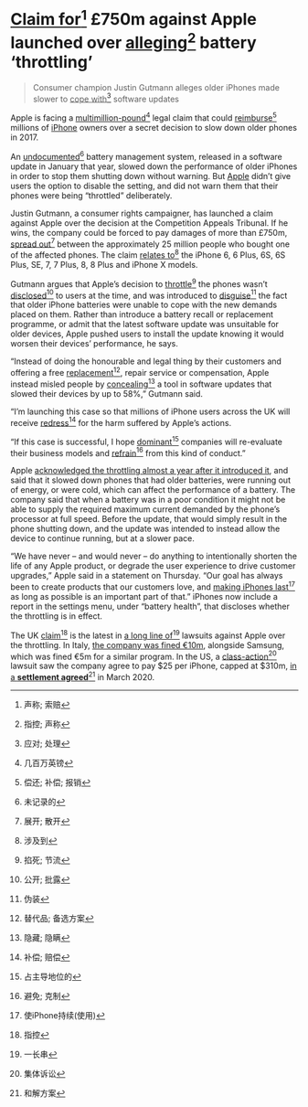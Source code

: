 # <u>Claim for</u>[^1] £750m against Apple launched over <u>alleging</u>[^2] battery ‘throttling’



[^1]:声称; 索赔
[^2]:指控; 声称

> Consumer champion Justin Gutmann alleges older iPhones made slower to <u>cope with</u>[^3] software updates

[^3]:应对; 处理

Apple is facing a <u>multimillion-pound</u>[^4] legal claim that could <u>reimburse</u>[^5] millions of [iPhone](https://www.theguardian.com/technology/iphone) owners over a secret decision to slow down older phones in 2017.

[^4]:几百万英镑
[^5]:偿还; 补偿; 报销

An <u>undocumented</u>[^6] battery management system, released in a software update in January that year, slowed down the performance of older iPhones in order to stop them shutting down without warning. But [Apple](https://www.theguardian.com/technology/apple) didn’t give users the option to disable the setting, and did not warn them that their phones were being “throttled” deliberately.

[^6]:未记录的

Justin Gutmann, a consumer rights campaigner, has launched a claim against Apple over the decision at the Competition Appeals Tribunal. If he wins, the company could be forced to pay damages of more than £750m, <u>spread out</u>[^7] between the approximately 25 million people who bought one of the affected phones. The claim <u>relates to</u>[^8] the iPhone 6, 6 Plus, 6S, 6S Plus, SE, 7, 7 Plus, 8, 8 Plus and iPhone X models.

[^7]:展开; 散开
[^8]:涉及到

Gutmann argues that Apple’s decision to <u>throttle</u>[^9] the phones wasn’t <u>disclosed</u>[^10] to users at the time, and was introduced to <u>disguise</u>[^11] the fact that older iPhone batteries were unable to cope with the new demands placed on them. Rather than introduce a battery recall or replacement programme, or admit that the latest software update was unsuitable for older devices, Apple pushed users to install the update knowing it would worsen their devices’ performance, he says.

[^9]:掐死; 节流
[^10]:公开; 批露
[^11]:伪装

“Instead of doing the honourable and legal thing by their customers and offering a free <u>replacement</u>[^12], repair service or compensation, Apple instead misled people by <u>concealing</u>[^13] a tool in software updates that slowed their devices by up to 58%,” Gutmann said.

[^12]:替代品; 备选方案
[^13]:隐藏; 隐瞒

“I’m launching this case so that millions of iPhone users across the UK will receive <u>redress</u>[^14] for the harm suffered by Apple’s actions.

[^14]:补偿; 赔偿

“If this case is successful, I hope <u>dominant</u>[^15] companies will re-evaluate their business models and <u>refrain</u>[^16] from this kind of conduct.”

[^15]:占主导地位的
[^16]:避免; 克制

Apple [acknowledged the throttling almost a year after it introduced it](https://www.theguardian.com/technology/2017/dec/21/apple-admits-slowing-older-iphones-because-of-flagging-batteries), and said that it slowed down phones that had older batteries, were running out of energy, or were cold, which can affect the performance of a battery. The company said that when a battery was in a poor condition it might not be able to supply the required maximum current demanded by the phone’s processor at full speed. Before the update, that would simply result in the phone shutting down, and the update was intended to instead allow the device to continue running, but at a slower pace.

“We have never – and would never – do anything to intentionally shorten the life of any Apple product, or degrade the user experience to drive customer upgrades,” Apple said in a statement on Thursday. “Our goal has always been to create products that our customers love, and <u>making iPhones last</u>[^17] as long as possible is an important part of that.” iPhones now include a report in the settings menu, under “battery health”, that discloses whether the throttling is in effect.

[^17]:使iPhone持续(使用)

The UK <u>claim</u>[^18] is the latest in <u>a long line of</u>[^19] lawsuits against Apple over the throttling. In Italy, [the company was fined €10m](https://www.theguardian.com/technology/2018/oct/24/apple-samsung-fined-for-slowing-down-phones), alongside Samsung, which was fined €5m for a similar program. In the US, a <u>class-action</u>[^21] lawsuit saw the company agree to pay \$25 per iPhone, capped at \$310m, [in a **settlement agreed**[^20] in March 2020](https://www.theguardian.com/technology/2020/mar/02/apple-iphone-slow-throttling-lawsuit-settlement).

[^18]:指控
[^19]:一长串
[^20]:和解方案
[^21]:集体诉讼
